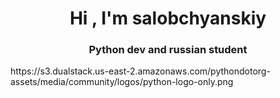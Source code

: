 <h1 align="center">Hi , I'm salobchyanskiy
<h3 align="center">Python dev and russian student</h3>
https://s3.dualstack.us-east-2.amazonaws.com/pythondotorg-assets/media/community/logos/python-logo-only.png
